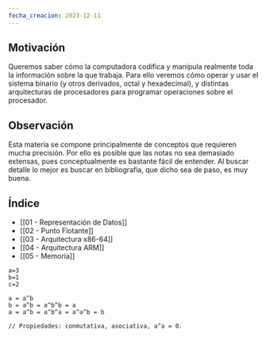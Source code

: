 ```yaml
---
fecha_creacion: 2023-12-11
---
```

## Motivación
Queremos saber cómo la computadora codifica y manipula realmente toda la información sobre la que trabaja. 
Para ello veremos cómo operar y usar el sistema binario (y otros derivados, octal y hexadecimal), y distintas arquitecturas de procesadores para programar operaciones sobre el procesador.

## Observación
Esta materia se compone principalmente de conceptos que requieren mucha precisión. Por ello es posible que las notas no sea demasiado extensas, pues conceptualmente es bastante fácil de entender. Al buscar detalle lo mejor es buscar en bibliografía, que dicho sea de paso, es muy buena.

## Índice
 - [[01 - Representación de Datos]]
 - [[02 - Punto Flotante]]
 - [[03 - Arquitectura x86-64]]
 - [[04 - Arquitectura ARM]]
 - [[05 - Memoria]]

```
a=3
b=1
c=2

a = a^b
b = a^b = a^b^b = a
a = a^b = a^b^a = a^a^b = b

// Propiedades: conmutativa, asociativa, a^a = 0. 
```
